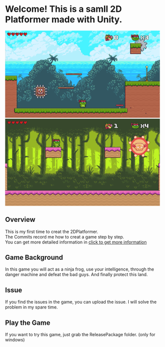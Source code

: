 # Welcome! This is a samll 2D Platformer made with Unity.

![image1](/PresentationImage/image1.png)
![image2](/PresentationImage/image2.png)
## Overview
This is my first time to creat the 2DPlatformer.  
The Commits record me how to creat a game step by step.  
You can get more detailed information in [click to get more information](https://cgdownload.ru/catalog/3073-beginners-guide-to-unity-complete-2d-platformer-in-c/)
## Game Background
In this game you will act as a ninja frog, use your intelligence, through the danger machine and defeat the bad guys. And finally protect this land. 
## Issue
If you find the issues in the game, you can upload the issue.
I will solve the problem in my spare time.
## Play the Game
If you want to try this game, just grab the ReleasePackage folder. (only for windows)
